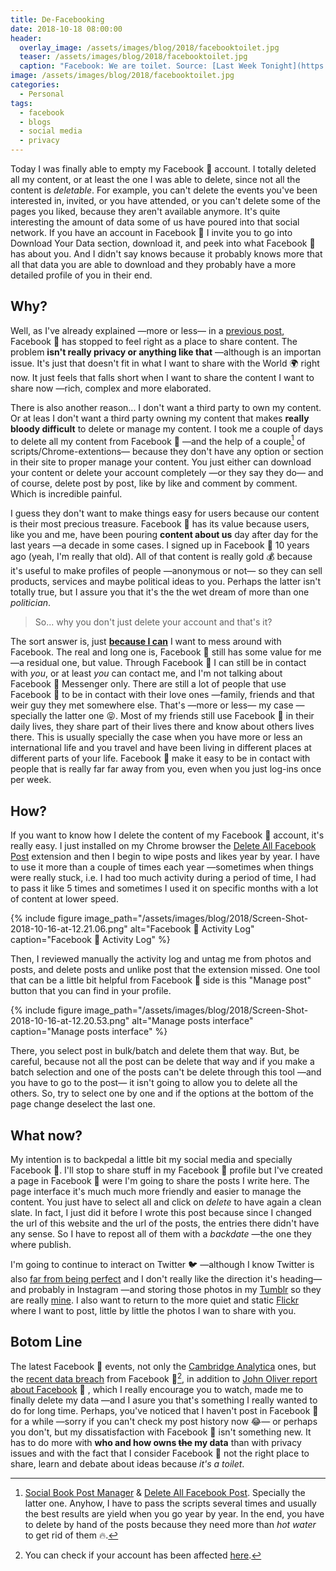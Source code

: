 ```yaml
---
title: De-Facebooking
date: 2018-10-18 08:00:00
header: 
  overlay_image: /assets/images/blog/2018/facebooktoilet.jpg
  teaser: /assets/images/blog/2018/facebooktoilet.jpg
  caption: "Facebook: We are toilet. Source: [Last Week Tonight](https://www.youtube.com/watch?v=OjPYmEZxACM)"
image: /assets/images/blog/2018/facebooktoilet.jpg
categories: 
  - Personal
tags: 
  - facebook
  - blogs
  - social media
  - privacy
---
```


Today I was finally able to empty my Facebook :toilet: account. I totally deleted all my content, or at least the one I was able to delete, since not all the content is *deletable*. For example, you can't delete the events you've been interested in, invited, or you have attended, or you can't delete some of the pages you liked, because they aren't available anymore. It's quite interesting the amount of data some of us have poured into that social network. If you have an account in Facebook :toilet: I invite you to go into Download Your Data section, download it, and peek into what Facebook :toilet: has about you. And I didn't say knows because it probably knows more that all that data you are able to download and they probably have a more detailed profile of you in their end. 

## Why?

Well, as I've already explained —more or less— in a [previous post](https://luispuerto.net/blog/2018/03/21/why-dont-i-like-facebook-anymore/), Facebook :toilet: has stopped to feel right as a place to share content. The problem **isn't really privacy or anything like that** —although is an importan issue. It's just that doesn't fit in what I want to share with the World :earth_africa: right now. It just feels that falls short when I want to share the content I want to share now —rich, complex and more elaborated. 

There is also another reason... I don't want a third party to own my content. Or at leas I don't want a third party owning my content that makes **really bloody difficult** to delete or manage my content. I took me a couple of days to delete all my content from Facebook :toilet: —and the help of a couple[^1] of scripts/Chrome-extentions—  because they don't have any option or section in their site to proper manage your content. You just either can download your content or delete your account completely —or they say they do— and of course, delete post by post, like by like and comment by comment. Which is incredible painful. 

I guess they don't want to make things easy for users because our content is their most precious treasure. Facebook :toilet: has its value because users, like you and me, have been pouring **content about us** day after day for the last years —a decade in some cases. I signed up in Facebook :toilet: 10 years ago (yeah, I'm really that old). All of that content is really gold :moneybag: because it's useful to make profiles of people —anonymous or not— so they can sell products, services and maybe political ideas to you. Perhaps the latter isn't totally true, but I assure you that it's the the wet dream of more than one *politician*. 

> So... why you don't just delete your account and that's it? 

The sort answer is, just [**because I can**](https://www.youtube.com/watch?v=NE0ne430gbA) I want to mess around with Facebook. The real and long one is, Facebook :toilet: still has some value for me —a residual one, but value. Through Facebook :toilet: I can still be in contact with *you*, or at least *you* can contact me, and I'm not talking about Facebook :toilet: Messenger only. There are still a lot of people that use Facebook :toilet: to be in contact with their love ones —family, friends and that weir guy they met somewhere else. That's —more or less— my case —specially the latter one :stuck_out_tongue_closed_eyes:. Most of my friends still use Facebook :toilet: in their daily lives, they share part of their lives there and know about others lives there. This is usually specially the case when you have more or less an international life and you travel and have been living in different places at different parts of your life. Facebook :toilet: make it easy to be in contact with people that is really far far away from you, even when you just log-ins once per week.  

## How? 

If you want to know how I delete the content of my Facebook :toilet: account, it's really easy. I just installed on my Chrome browser the [Delete All Facebook Post](https://chrome.google.com/webstore/detail/delete-all-facebook-posts/mnjffgbbcofcajpmooahlcnjgpfmpifk?hl=en) extension and then I begin to wipe posts and likes year by year. I have to use it more than a couple of times each year —sometimes when things were really stuck, i.e. I had too much activity during a period of time, I had to pass it like 5 times and sometimes I used it on specific months with a lot of content at lower speed. 

{% include figure image_path="/assets/images/blog/2018/Screen-Shot-2018-10-16-at-12.21.06.png" alt="Facebook :toilet: Activity Log" caption="Facebook :toilet: Activity Log" %} 

Then, I reviewed manually the activity log and untag me from photos and posts, and delete posts and unlike post that the extension missed. One tool that can be a little bit helpful from Facebook :toilet: side is this "Manage post" button that you can find in your profile. 

{% include figure image_path="/assets/images/blog/2018/Screen-Shot-2018-10-16-at-12.20.53.png" alt="Manage posts interface" caption="Manage posts interface" %}

There, you select post in bulk/batch and delete them that way. But, be careful, because not all the post can be delete that way and if you make a batch selection and one of the posts can't be delete through this tool —and you have to go to the post— it isn't going to allow you to delete all the others. So, try to select one by one and if the options at the bottom of the page change deselect the last one. 

## What now?

My intention is to backpedal a little bit my social media and specially Facebook :toilet:. I'll stop to share stuff in my Facebook​ :toilet: profile but I've created a page in Facebook :toilet: were I'm going to share the posts I write here. The page interface it's much much more friendly and easier to manage the content. You just have to select all and click on *delete* to have again a clean slate. In fact, I just did it before I wrote this post because since I changed the url of this website and the url of the posts, the entries there didn't have any sense. So I have to repost all of them with a *backdate* —the one they where publish. 

I'm going to continue to interact on Twitter :bird: —although I know Twitter is also [far from being perfect](http://apps-of-a-feather.com) and I don't really like the direction it's heading— and probably in Instagram —and storing those photos in my [Tumblr](http://tumblr.luispuerto.net) so they are really [mine](https://www.youtube.com/watch?v=Iz-8CSa9xj8). I also want to return to the more quiet and static [Flickr](https://www.flickr.com/lpuerto) where I want to post, little by little the photos I wan to share with you. 

## Botom Line

The latest Facebook :toilet: events, not only the [Cambridge Analytica](https://en.wikipedia.org/wiki/Facebook–Cambridge_Analytica_data_scandal) ones, but the [recent data breach](https://www.vox.com/2018/10/13/17973190/facebook-data-breach-29-million-users) from Facebook :toilet:[^2], in addition to [John Oliver report about Facebook](https://www.youtube.com/watch?v=OjPYmEZxACM) :toilet: , which I really encourage you to watch, made me to finally delete my data —and I asure you that's something I really wanted to do for long time. Perhaps, you've noticed that I haven't post in Facebook :toilet: for a while —sorry if you can't check my post history now :joy:— or perhaps you don't, but my dissatisfaction with Facebook :toilet: isn't something new. It has to do more with **who and how owns ~~the~~ my data** than with privacy issues and with the fact that I consider Facebook :toilet: not the right place to share, learn and debate about ideas because *it's a toilet*. 







[^1]: [Social Book Post Manager](https://chrome.google.com/webstore/detail/social-book-post-manager/ljfidlkcmdmmibngdfikhffffdmphjae) & [Delete All Facebook Post](https://chrome.google.com/webstore/detail/delete-all-facebook-posts/mnjffgbbcofcajpmooahlcnjgpfmpifk?hl=en). Specially the latter one. Anyhow, I have to pass the scripts several times and usually the best results are yield when you go year by year. In the end, you have to delete by hand of the posts because they need more than *hot water* to get rid of them :fire:.
[^2]: You can check if your account has been affected [here](https://www.facebook.com/help/securitynotice). 

